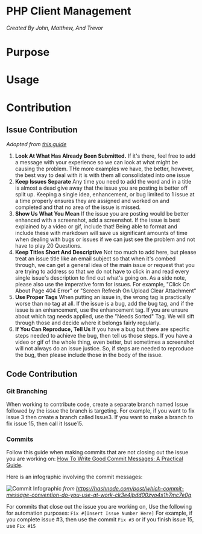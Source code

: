 # PHP Client Management

*Created By John, Matthew, And Trevor*

# Purpose

# Usage

# Contribution

## Issue Contribution
*Adopted from [this guide](https://medium.com/nyc-planning-digital/writing-a-proper-github-issue-97427d62a20f)*
1. **Look At What Has Already Been Submitted.** If it's there, feel free to add a 
message with your experience so we can look at what might be causing the 
problem. THe more examples we have, the better, however, the best way to deal 
with it is with them all consolidated into one issue
2. **Keep Issues Separate** Any time you need to add the word and in a title is 
almost a dead give away that the issue you are posting is better off split up. 
Keeping a single idea, enhancement, or bug limited to 1 issue at a time properly 
ensures they are assigned and worked on and completed and that no area of the 
issue is missed.
3. **Show Us What You Mean** If the issue you are posting would be better
enhanced with a screenshot, add a screenshot. If the issue is best explained by 
a video or gif, include that! Being able to format and include these with 
markdown will save us significant amounts of time when dealing with bugs or 
issues if we can just see the problem and not have to play 20 Questions.
4. **Keep Titles Short And Descriptive** Not too much to add here, but please
treat an issue title like an email subject so that when it's combed through, we
can get a general idea of the main issue or request that you are trying to 
address so that we do not have to click in and read every single issue's 
description to find out what's going on. As a side note, please also use the 
imperative form for issues. For example, "Click On About Page 404 Error" or 
"Screen Refresh On Upload Clear Attachment"
5. **Use Proper Tags** When putting an issue in, the wrong tag is practically 
worse than no tag at all. If the issue is a bug, add the bug tag, and if the 
issue is an enhancement, use the enhancement tag. If you are unsure about which 
tag needs applied, use the "Needs Sorted" Tag. We will sift through those 
and decide where it belongs fairly regularly.
6. **If You Can Reproduce, Tell Us** If you have a bug but there are specific 
steps needed to achieve the bug, then tell us those steps. If you have a video 
or gif of the whole thing, even better, but sometimes a screenshot will not 
always do an issue justice. So, if steps are needed to reproduce the bug, then 
please include those in the body of the issue.  

## Code Contribution

### Git Branching
When working to contribute code, create a separate branch named Issue followed 
by the issue the branch is targeting. For example, if you want to fix issue 3 
then create a branch called Issue3. If you want to make a branch to fix issue 
15, then call it Issue15.

### Commits
Follow this guide when making commits that are not closing out the issue you 
are working on: [How To Write Good Commit Messages: A Practical Guide](https://www.freecodecamp.org/news/writing-good-commit-messages-a-practical-guide/).

Here is an infographic involving the commit messages:

![Commit Infographic](https://cdn.hashnode.com/res/hashnode/image/upload/v1577374984862/Q7QGKgtEB.png?auto=format&q=60)
*from https://hashnode.com/post/which-commit-message-convention-do-you-use-at-work-ck3e4jbdd00zyo4s1h7mc7e0g*

For commits that close out the issue you are working on, Use the following for 
automation purposes: `Fix #[Insert Issue Number Here]` For example, if you 
complete issue #3, then use the commit `Fix #3` or if you finish issue 15, use 
`Fix #15`

